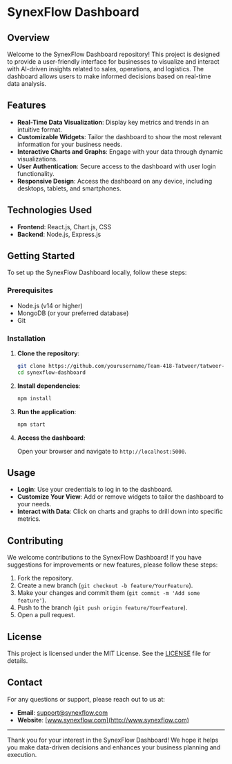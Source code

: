 # SynexFlow Dashboard

## Overview

Welcome to the SynexFlow Dashboard repository! This project is designed to provide a user-friendly interface for businesses to visualize and interact with AI-driven insights related to sales, operations, and logistics. The dashboard allows users to make informed decisions based on real-time data analysis.

## Features

- **Real-Time Data Visualization**: Display key metrics and trends in an intuitive format.
- **Customizable Widgets**: Tailor the dashboard to show the most relevant information for your business needs.
- **Interactive Charts and Graphs**: Engage with your data through dynamic visualizations.
- **User  Authentication**: Secure access to the dashboard with user login functionality.
- **Responsive Design**: Access the dashboard on any device, including desktops, tablets, and smartphones.

## Technologies Used

- **Frontend**: React.js, Chart.js, CSS
- **Backend**: Node.js, Express.js

## Getting Started

To set up the SynexFlow Dashboard locally, follow these steps:

### Prerequisites

- Node.js (v14 or higher)
- MongoDB (or your preferred database)
- Git

### Installation

1. **Clone the repository**:

   ```bash
   git clone https://github.com/yourusername/Team-418-Tatweer/tatweer-front.git
   cd synexflow-dashboard
   ```

2. **Install dependencies**:

   ```bash
   npm install
   ```


4. **Run the application**:

   ```bash
   npm start
   ```

5. **Access the dashboard**:

   Open your browser and navigate to `http://localhost:5000`.

## Usage

- **Login**: Use your credentials to log in to the dashboard.
- **Customize Your View**: Add or remove widgets to tailor the dashboard to your needs.
- **Interact with Data**: Click on charts and graphs to drill down into specific metrics.

## Contributing

We welcome contributions to the SynexFlow Dashboard! If you have suggestions for improvements or new features, please follow these steps:

1. Fork the repository.
2. Create a new branch (`git checkout -b feature/YourFeature`).
3. Make your changes and commit them (`git commit -m 'Add some feature'`).
4. Push to the branch (`git push origin feature/YourFeature`).
5. Open a pull request.

## License

This project is licensed under the MIT License. See the [LICENSE](LICENSE) file for details.

## Contact

For any questions or support, please reach out to us at:

- **Email**: support@synexflow.com
- **Website**: [www.synexflow.com](http://www.synexflow.com)

---

Thank you for your interest in the SynexFlow Dashboard! We hope it helps you make data-driven decisions and enhances your business planning and execution.